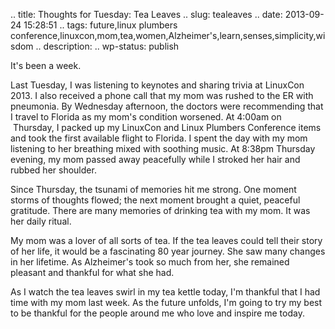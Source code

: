 .. title: Thoughts for Tuesday: Tea Leaves
.. slug: tealeaves
.. date: 2013-09-24 15:28:51
.. tags: future,linux plumbers conference,linuxcon,mom,tea,women,Alzheimer's,learn,senses,simplicity,wisdom
.. description: 
.. wp-status: publish

It's been a week.

Last Tuesday, I was listening to keynotes and sharing trivia at LinuxCon 2013. I also received a phone call that my mom was rushed to the ER with pneumonia. By Wednesday afternoon, the doctors were recommending that I travel to Florida as my mom's condition worsened. At 4:00am on  Thursday, I packed up my LinuxCon and Linux Plumbers Conference items and took the first available flight to Florida. I spent the day with my mom listening to her breathing mixed with soothing music. At 8:38pm Thursday evening, my mom passed away peacefully while I stroked her hair and rubbed her shoulder.

Since Thursday, the tsunami of memories hit me strong. One moment storms of thoughts flowed; the next moment brought a quiet, peaceful gratitude. There are many memories of drinking tea with my mom. It was her daily ritual.

My mom was a lover of all sorts of tea. If the tea leaves could tell their story of her life, it would be a fascinating 80 year journey. She saw many changes in her lifetime. As Alzheimer's took so much from her, she remained pleasant and thankful for what she had.

As I watch the tea leaves swirl in my tea kettle today, I'm thankful that I had time with my mom last week. As the future unfolds, I'm going to try my best to be thankful for the people around me who love and inspire me today.